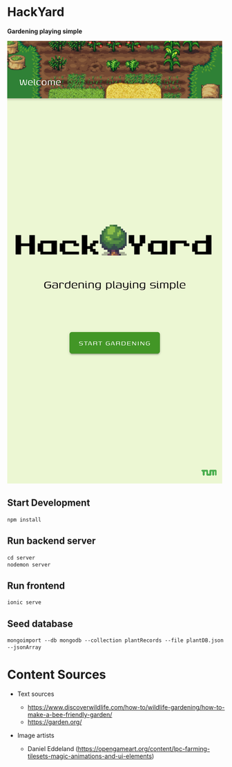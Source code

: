 # HackYard
**Gardening playing simple**

![](images/screenshot1.png)

## Start Development
```
npm install
```

## Run backend server
```
cd server
nodemon server 
```

## Run frontend
```
ionic serve
```

## Seed database
```
mongoimport --db mongodb --collection plantRecords --file plantDB.json --jsonArray
```

# Content Sources

- Text sources
    - https://www.discoverwildlife.com/how-to/wildlife-gardening/how-to-make-a-bee-friendly-garden/
    - https://garden.org/

- Image artists
    - Daniel Eddeland (https://opengameart.org/content/lpc-farming-tilesets-magic-animations-and-ui-elements)
